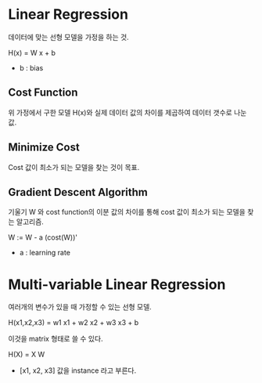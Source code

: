 # Linear Regression

데이터에 맞는 선형 모델을 가정을 하는 것.

H(x) = W x + b

* b : bias

## Cost Function

위 가정에서 구한 모델 H(x)와 실제 데이터 값의 차이를 제곱하여 데이터 갯수로 나눈 값.


## Minimize Cost

Cost 값이 최소가 되는 모델을 찾는 것이 목표.


## Gradient Descent Algorithm

기울기 W 와 cost function의 이분 값의 차이를 통해 cost 값이 최소가 되는 모델을 찾는 알고리즘.

W := W - a (cost(W))'

* a : learning rate

# Multi-variable Linear Regression

여러개의 변수가 있을 때 가정할 수 있는 선형 모델.

H(x1,x2,x3) = w1 x1 + w2 x2 + w3 x3 + b

이것을 matrix 형태로 쓸 수 있다.

H(X) = X W

- [x1, x2, x3] 값을 instance 라고 부른다.
